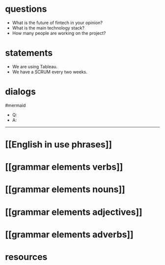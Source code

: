 # questions
- What is the future of fintech in your opinion?
- What is the main technology stack?
- How many people are working on the project?


# statements
- We are using Tableau.
- We have a SCRUM every two weeks.



# dialogs
#mermaid 

- Q:
- A:

---

# [[English in use phrases]]

# [[grammar elements verbs]]

# [[grammar elements nouns]]

# [[grammar elements adjectives]]

# [[grammar elements adverbs]]

# resources
